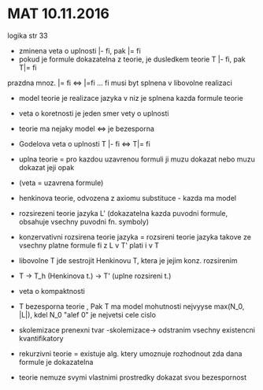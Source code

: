 # MAT 10.11.2016
logika str 33

* zminena veta o uplnosti |- fi, pak |= fi
* pokud je formule dokazatelna z teorie, je dusledkem teorie
T |- fi, pak T|= fi

prazdna mnoz. |= fi   <=> |=fi ... fi musi byt splnena v libovolne realizaci

* model teorie je realizace jazyka v niz je splnena kazda formule teorie

* veta o koretnosti je jeden smer vety o uplnosti

* teorie ma nejaky model <=> je bezesporna

* Godelova veta o uplnosti T |- fi <=> T|= fi

* uplna teorie = pro kazdou uzavrenou formuli ji muzu dokazat nebo muzu dokazat jeji opak
* (veta = uzavrena formule)

* henkinova teorie, odvozena z axiomu substituce - kazda ma model

* rozsirezeni teorie jazyka L' (dokazatelna kazda puvodni formule, obsahuje vsechny puvodni fn. symboly)

* konzervativni rozsirena teorie jazyka = rozsireni teorie jazyka takove ze vsechny platne formule fi z L v T' plati i v T 

* libovolne T jde sestrojit Henkinovu T, ktera je jejim konz. rozsirenim

* T -> T_h (Henkinova t.) -> T' (uplne rozsireni t.)


* veta o kompaktnosti

* T bezesporna teorie , Pak T ma model mohutnosti nejvyyse max(N_0, |L|), kdel N_0 "alef 0" je nejvetsi cele cislo 

* skolemizace
 prenexni tvar -skolemizace-> odstranim vsechny existencni kvantifikatory
 
 * rekurzivni teorie = existuje alg. ktery umoznuje rozhodnout zda dana formule je dokazatelna
 * teorie nemuze svymi vlastnimi prostredky dokazat svou bezespornost
